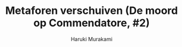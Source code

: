 ---
title: "Metaforen verschuiven (De moord op Commendatore, #2)"
author: "Haruki Murakami"
isbn: ""
isbn13: "9789025451592"
rating: "4"
publisher: "Atlas Contact"
pages: "535"
publishYear: "2018"
read: "2018"
goodreads_id: "36678098"
---